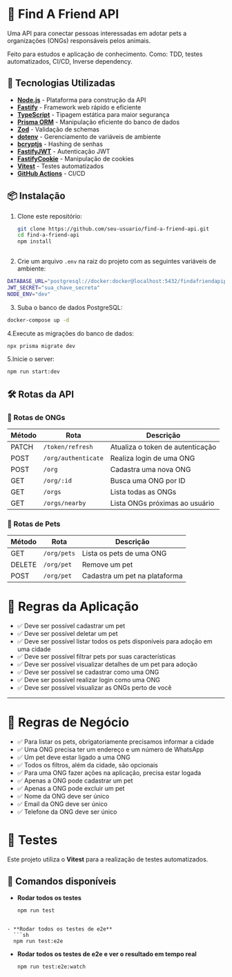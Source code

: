 # 🐾 Find A Friend API  

Uma API para conectar pessoas interessadas em adotar pets a organizações (ONGs) responsáveis pelos animais.  

Feito para estudos e aplicação de conhecimento. Como: TDD, testes automatizados, CI/CD, Inverse dependency. 

## 🚀 Tecnologias Utilizadas  

- **[Node.js](https://nodejs.org/)** - Plataforma para construção da API  
- **[Fastify](https://fastify.dev/)** - Framework web rápido e eficiente  
- **[TypeScript](https://www.typescriptlang.org/)** - Tipagem estática para maior segurança  
- **[Prisma ORM](https://www.prisma.io/)** - Manipulação eficiente do banco de dados  
- **[Zod](https://zod.dev/)** - Validação de schemas  
- **[dotenv](https://www.npmjs.com/package/dotenv)** - Gerenciamento de variáveis de ambiente  
- **[bcryptjs](https://www.npmjs.com/package/bcryptjs)** - Hashing de senhas  
- **[FastifyJWT](https://www.npmjs.com/package/fastify-jwt)** - Autenticação JWT  
- **[FastifyCookie](https://www.npmjs.com/package/fastify-cookie)** - Manipulação de cookies  
- **[Vitest](https://vitest.dev/)** - Testes automatizados  
- **[GitHub Actions](https://github.com/features/actions)** - CI/CD  

## 📦 Instalação  

1. Clone este repositório:  
   ```bash
   git clone https://github.com/seu-usuario/find-a-friend-api.git
   cd find-a-friend-api
   npm install
  

2. Crie um arquivo `.env` na raiz do projeto com as seguintes variáveis de ambiente:

```bash
DATABASE_URL="postgresql://docker:docker@localhost:5432/findafriendapipg?schema=public"
JWT_SECRET="sua_chave_secreta"
NODE_ENV="dev"
```

3. Suba o banco de dados PostgreSQL:

```bash
docker-compose up -d
```

4.Execute as migrações do banco de dados:

```bash
npx prisma migrate dev
```

5.Inicie o server:

```bash
npm run start:dev
```

## 🛠️ Rotas da API  

### 🏢 Rotas de ONGs  

| Método | Rota               | Descrição                            |
|--------|--------------------|--------------------------------------|
| PATCH  | `/token/refresh`   | Atualiza o token de autenticação    |
| POST   | `/org/authenticate`| Realiza login de uma ONG            |
| POST   | `/org`             | Cadastra uma nova ONG               |
| GET    | `/org/:id`         | Busca uma ONG por ID                |
| GET    | `/orgs`            | Lista todas as ONGs                 |
| GET    | `/orgs/nearby`     | Lista ONGs próximas ao usuário      |

### 🐶 Rotas de Pets  

| Método | Rota        | Descrição                         |
|--------|------------|----------------------------------|
| GET    | `/org/pets`| Lista os pets de uma ONG        |
| DELETE | `/org/pet` | Remove um pet                   |
| POST   | `/org/pet` | Cadastra um pet na plataforma   |


# 📜 Regras da Aplicação

- ✅ Deve ser possível cadastrar um pet  
- ✅ Deve ser possível deletar um pet  
- ✅ Deve ser possível listar todos os pets disponíveis para adoção em uma cidade  
- ✅ Deve ser possível filtrar pets por suas características  
- ✅ Deve ser possível visualizar detalhes de um pet para adoção  
- ✅ Deve ser possível se cadastrar como uma ONG  
- ✅ Deve ser possível realizar login como uma ONG  
- ✅ Deve ser possível visualizar as ONGs perto de você  

---

# 📜 Regras de Negócio

- ✅ Para listar os pets, obrigatoriamente precisamos informar a cidade  
- ✅ Uma ONG precisa ter um endereço e um número de WhatsApp  
- ✅ Um pet deve estar ligado a uma ONG  
- ✅ Todos os filtros, além da cidade, são opcionais  
- ✅ Para uma ONG fazer ações na aplicação, precisa estar logada  
- ✅ Apenas a ONG pode cadastrar um pet  
- ✅ Apenas a ONG pode excluir um pet  
- ✅ Nome da ONG deve ser único  
- ✅ Email da ONG deve ser único  
- ✅ Telefone da ONG deve ser único  


# 🧪 Testes

Este projeto utiliza o **Vitest** para a realização de testes automatizados.

## 📌 Comandos disponíveis

- **Rodar todos os testes**  
  ```sh
  npm run test
```

- **Rodar todos os testes de e2e**  
  ```sh
  npm run test:e2e
```

- **Rodar todos os testes de e2e e ver o resultado em tempo real**  
  ```sh
  npm run test:e2e:watch
  ```
